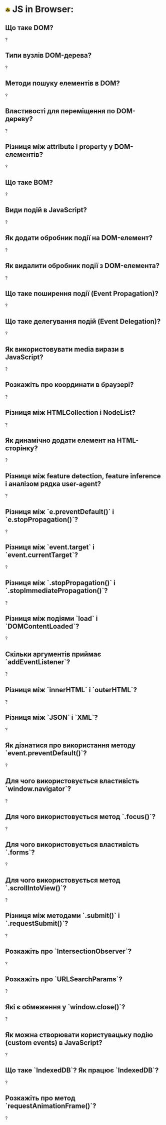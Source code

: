 <h1>
  <img src="../assets/JSDom.png" width="16" height="16" />
  <span>JS in Browser:</span>
</h1>

<h2>Що таке DOM?</h2>
<p>?</p>
<h2>Типи вузлів DOM-дерева?</h2>
<p>?</p>
<h2>Методи пошуку елементів в DOM?</h2>
<p>?</p>
<h2>Властивості для переміщення по DOM-дереву?</h2>
<p>?</p>
<h2>Різниця між attribute і property у DOM-елементів?</h2>
<p>?</p>
<h2>Що таке BOM?</h2>
<p>?</p>
<h2>Види подій в JavaScript?</h2>
<p>?</p>
<h2>Як додати обробник події на DOM-елемент?</h2>
<p>?</p>
<h2>Як видалити обробник події з DOM-елемента?</h2>
<p>?</p>
<h2>Що таке поширення події (Event Propagation)?</h2>
<p>?</p>
<h2>Що таке делегування подій (Event Delegation)?</h2>
<p>?</p>
<h2>Як використовувати media вирази в JavaScript?</h2>
<p>?</p>
<h2>Розкажіть про координати в браузері?</h2>
<p>?</p>
<h2>Різниця між HTMLCollection і NodeList?</h2>
<p>?</p>
<h2>Як динамічно додати елемент на HTML-сторінку?</h2>
<p>?</p>
<h2>Різниця між feature detection, feature inference і аналізом рядка user-agent?</h2>
<p>?</p>
<h2>Різниця між `e.preventDefault()` і `e.stopPropagation()`?</h2>
<p>?</p>
<h2>Різниця між `event.target` і `event.currentTarget`?</h2>
<p>?</p>
<h2>Різниця між `.stopPropagation()` і `.stopImmediatePropagation()`?</h2>
<p>?</p>
<h2>Різниця між подіями `load` і `DOMContentLoaded`?</h2>
<p>?</p>
<h2>Скільки аргументів приймає `addEventListener`?</h2>
<p>?</p>
<h2>Різниця між `innerHTML` і `outerHTML`?</h2>
<p>?</p>
<h2>Різниця між `JSON` і `XML`?</h2>
<p>?</p>
<h2>Як дізнатися про використання методу `event.preventDefault()`?</h2>
<p>?</p>
<h2>Для чого використовується властивість `window.navigator`?</h2>
<p>?</p>
<h2>Для чого використовується метод `.focus()`?</h2>
<p>?</p>
<h2>Для чого використовується властивість `.forms`?</h2>
<p>?</p>
<h2>Для чого використовується метод `.scrollIntoView()`?</h2>
<p>?</p>
<h2>Різниця між методами `.submit()` і `.requestSubmit()`?</h2>
<p>?</p>
<h2>Розкажіть про `IntersectionObserver`?</h2>
<p>?</p>
<h2>Розкажіть про `URLSearchParams`?</h2>
<p>?</p>
<h2>Які є обмеження у `window.close()`?</h2>
<p>?</p>
<h2>Як можна створювати користувацьку подію (custom events) в JavaScript?</h2>
<p>?</p>
<h2>Що таке `IndexedDB`? Як працює `IndexedDB`?</h2>
<p>?</p>
<h2>Розкажіть про метод `requestAnimationFrame()`?</h2>
<p>?</p>
